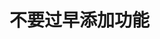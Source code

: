 <!-- Never Add Functionality Early. -->

# 不要过早添加功能


<!-- Keep the system uncluttered with extra stuff you guess will be used later. Only 10% of that extra stuff will ever get used, so you are wasting 90% of your time. We are all tempted to add functionality now rather than later because we see exactly how to add it or because it would make the system so much better. It seems like it would be faster to add it now. But we need to constantly remind our selves that we are not going to actually need it. Extra functionality will always slow us down and squander our resources. -->
 
<!-- Keeping your code ready for unexpected changes is about simple design. Adding extra flexibility beyond what you need now always makes a design more complex. -->
 
<!-- Turn a blind eye towards future requirements and extra flexibility. Concentrate on what is scheduled for today only. XP Rules -->
